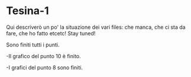 # Tesina-1

Qui descriverò un po' la situazione dei vari files: che manca, che ci sta da fare, che ho fatto etcetc! Stay tuned!

Sono finiti tutti i punti.

-Il grafico del punto 10 è finito.

-I grafici del punto 8 sono finiti.
